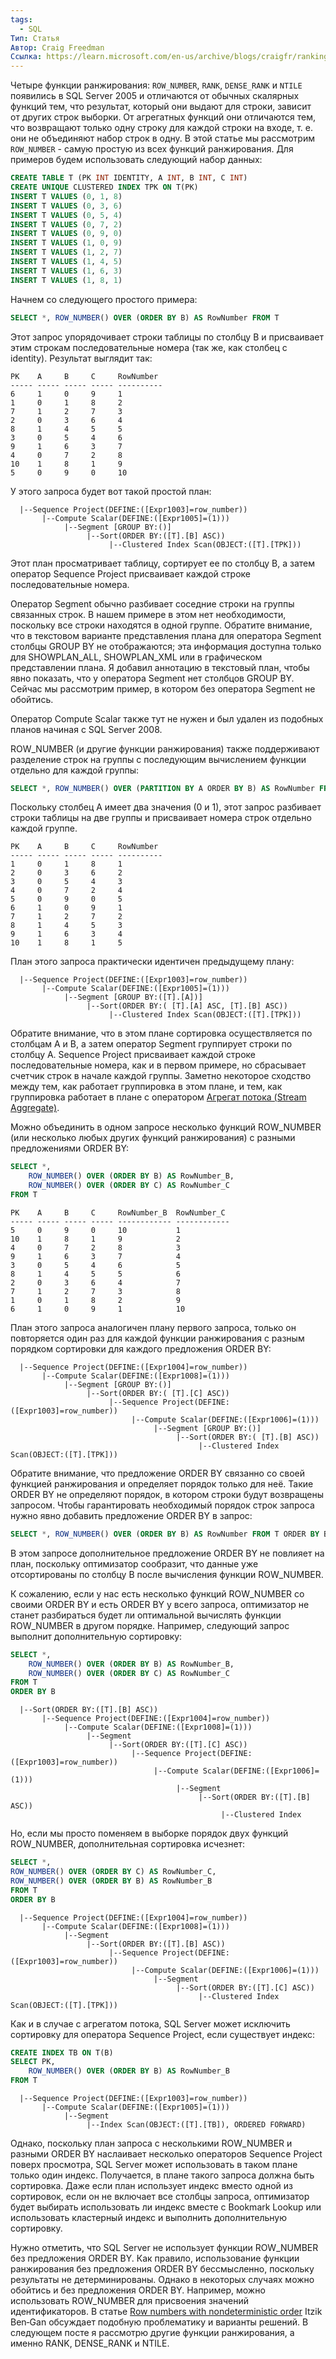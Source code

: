 ```yaml
---
tags:
  - SQL
Тип: Статья
Автор: Craig Freedman
Ссылка: https://learn.microsoft.com/en-us/archive/blogs/craigfr/ranking-functions-row_number
---
```

Четыре функции ранжирования: `ROW_NUMBER`, `RANK`, `DENSE_RANK` и `NTILE` появились в SQL Server 2005 и отличаются от обычных скалярных функций тем, что результат, который они выдают для строки, зависит от других строк выборки. От агрегатных функций они отличаются тем, что возвращают только одну строку для каждой строки на входе, т. е. они не объединяют набор строк в одну. В этой статье мы рассмотрим `ROW_NUMBER` - самую простую из всех функций ранжирования.
Для примеров будем использовать следующий набор данных:
```sql
CREATE TABLE T (PK INT IDENTITY, A INT, B INT, C INT)
CREATE UNIQUE CLUSTERED INDEX TPK ON T(PK)
INSERT T VALUES (0, 1, 8)
INSERT T VALUES (0, 3, 6)
INSERT T VALUES (0, 5, 4)
INSERT T VALUES (0, 7, 2)
INSERT T VALUES (0, 9, 0)
INSERT T VALUES (1, 0, 9)
INSERT T VALUES (1, 2, 7)
INSERT T VALUES (1, 4, 5)
INSERT T VALUES (1, 6, 3)
INSERT T VALUES (1, 8, 1)
```
Начнем со следующего простого примера:
```sql
SELECT *, ROW_NUMBER() OVER (ORDER BY B) AS RowNumber FROM T
```
Этот запрос упорядочивает строки таблицы по столбцу B и присваивает этим строкам последовательные номера (так же, как столбец с identity). Результат выглядит так:
```
PK    A     B     C     RowNumber
----- ----- ----- ----- ----------
6     1     0     9     1
1     0     1     8     2
7     1     2     7     3
2     0     3     6     4
8     1     4     5     5
3     0     5     4     6
9     1     6     3     7
4     0     7     2     8
10    1     8     1     9
5     0     9     0     10
```

У этого запроса будет вот такой простой план:

```
  |--Sequence Project(DEFINE:([Expr1003]=row_number))
       |--Compute Scalar(DEFINE:([Expr1005]=(1)))
            |--Segment [GROUP BY:()]
                 |--Sort(ORDER BY:([T].[B] ASC))
                      |--Clustered Index Scan(OBJECT:([T].[TPK]))
```

Этот план просматривает таблицу, сортирует ее по столбцу B, а затем оператор Sequence Project присваивает каждой строке последовательные номера.

Оператор Segment обычно разбивает соседние строки на группы связанных строк. В нашем примере в этом нет необходимости, поскольку все строки находятся в одной группе. Обратите внимание, что в текстовом варианте представления плана для оператора Segment столбцы GROUP BY не отображаются; эта информация доступна только для SHOWPLAN_ALL, SHOWPLAN_XML или в графическом представлении плана. Я добавил аннотацию в текстовый план, чтобы явно показать, что у оператора Segment нет столбцов GROUP BY. Сейчас мы рассмотрим пример, в котором без оператора Segment не обойтись.

Оператор Compute Scalar также тут не нужен и был удален из подобных планов начиная с SQL Server 2008.

ROW_NUMBER (и другие функции ранжирования) также поддерживают разделение строк на группы с последующим вычислением функции отдельно для каждой группы:

```sql
SELECT *, ROW_NUMBER() OVER (PARTITION BY A ORDER BY B) AS RowNumber FROM T
```

Поскольку столбец A имеет два значения (0 и 1), этот запрос разбивает строки таблицы на две группы и присваивает номера строк отдельно каждой группе.

```
PK    A     B     C     RowNumber
----- ----- ----- ----- ----------
1     0     1     8     1
2     0     3     6     2
3     0     5     4     3
4     0     7     2     4
5     0     9     0     5
6     1     0     9     1
7     1     2     7     2
8     1     4     5     3
9     1     6     3     4
10    1     8     1     5
```

План этого запроса практически идентичен предыдущему плану:

```
  |--Sequence Project(DEFINE:([Expr1003]=row_number))
       |--Compute Scalar(DEFINE:([Expr1005]=(1)))
            |--Segment [GROUP BY:([T].[A])]
                 |--Sort(ORDER BY:( [T].[A] ASC, [T].[B] ASC))
                      |--Clustered Index Scan(OBJECT:([T].[TPK]))
```

Обратите внимание, что в этом плане сортировка осуществляется по столбцам A и B, а затем оператор Segment группирует строки по столбцу A. Sequence Project присваивает каждой строке последовательные номера, как и в первом примере, но сбрасывает счетчик строк в начале каждой группы. Заметно некоторое сходство между тем, как работает группировка в этом плане, и тем, как группировка работает в плане с оператором [Агрегат потока (Stream Aggregate)](https://mssqlforever.blogspot.com/2024/02/stream-aggregate.html).

Можно объединить в одном запросе несколько функций ROW_NUMBER (или несколько любых других функций ранжирования) с разными предложениями ORDER BY:
```sql
SELECT *,
	ROW_NUMBER() OVER (ORDER BY B) AS RowNumber_B,
	ROW_NUMBER() OVER (ORDER BY C) AS RowNumber_C
FROM T
```

```
PK    A     B     C     RowNumber_B  RowNumber_C
----- ----- ----- ----- ------------ ------------
5     0     9     0     10           1
10    1     8     1     9            2
4     0     7     2     8            3
9     1     6     3     7            4
3     0     5     4     6            5
8     1     4     5     5            6
2     0     3     6     4            7
7     1     2     7     3            8
1     0     1     8     2            9
6     1     0     9     1            10
```
План этого запроса аналогичен плану первого запроса, только он повторяется один раз для каждой функции ранжирования с разным порядком сортировки для каждого предложения ORDER BY:
```
  |--Sequence Project(DEFINE:([Expr1004]=row_number))
       |--Compute Scalar(DEFINE:([Expr1008]=(1)))
            |--Segment [GROUP BY:()]
                 |--Sort(ORDER BY:( [T].[C] ASC))
                      |--Sequence Project(DEFINE:([Expr1003]=row_number))
                           |--Compute Scalar(DEFINE:([Expr1006]=(1)))
                                |--Segment [GROUP BY:()]
                                     |--Sort(ORDER BY:( [T].[B] ASC))
                                          |--Clustered Index Scan(OBJECT:([T].[TPK]))
```
Обратите внимание, что предложение ORDER BY связанно со своей функцией ранжирования и определяет порядок только для неё. Такие ORDER BY не определяют порядок, в котором строки будут возвращены запросом. Чтобы гарантировать необходимый порядок строк запроса нужно явно добавить предложение ORDER BY в запрос:
```sql
SELECT *, ROW_NUMBER() OVER (ORDER BY B) AS RowNumber FROM T ORDER BY B
```
В этом запросе дополнительное предложение ORDER BY не повлияет на план, поскольку оптимизатор сообразит, что данные уже отсортированы по столбцу B после вычисления функции ROW_NUMBER.

К сожалению, если у нас есть несколько функций ROW_NUMBER со своими ORDER BY и есть ORDER BY у всего запроса, оптимизатор не станет разбираться будет ли оптимальной вычислять функции ROW_NUMBER в другом порядке. Например, следующий запрос выполнит дополнительную сортировку:

```sql
SELECT *,
	ROW_NUMBER() OVER (ORDER BY B) AS RowNumber_B,
	ROW_NUMBER() OVER (ORDER BY C) AS RowNumber_C
FROM T
ORDER BY B
```

```
  |--Sort(ORDER BY:([T].[B] ASC))
       |--Sequence Project(DEFINE:([Expr1004]=row_number))
            |--Compute Scalar(DEFINE:([Expr1008]=(1)))
                 |--Segment
                      |--Sort(ORDER BY:([T].[C] ASC))
                           |--Sequence Project(DEFINE:([Expr1003]=row_number))
                                |--Compute Scalar(DEFINE:([Expr1006]=(1)))
                                     |--Segment
                                          |--Sort(ORDER BY:([T].[B] ASC))
                                               |--Clustered Index
```

Но, если мы просто поменяем в выборке порядок двух функций ROW_NUMBER, дополнительная сортировка исчезнет:

```sql
SELECT *,
ROW_NUMBER() OVER (ORDER BY C) AS RowNumber_C,
ROW_NUMBER() OVER (ORDER BY B) AS RowNumber_B
FROM T
ORDER BY B
```

```
  |--Sequence Project(DEFINE:([Expr1004]=row_number))
       |--Compute Scalar(DEFINE:([Expr1008]=(1)))
            |--Segment
                 |--Sort(ORDER BY:([T].[B] ASC))
                      |--Sequence Project(DEFINE:([Expr1003]=row_number))
                           |--Compute Scalar(DEFINE:([Expr1006]=(1)))
                                |--Segment
                                     |--Sort(ORDER BY:([T].[C] ASC))
                                          |--Clustered Index Scan(OBJECT:([T].[TPK]))
```

Как и в случае с агрегатом потока, SQL Server может исключить сортировку для оператора Sequence Project, если существует индекс:

```sql
CREATE INDEX TB ON T(B)
SELECT PK,
	ROW_NUMBER() OVER (ORDER BY B) AS RowNumber_B
FROM T
```

```
  |--Sequence Project(DEFINE:([Expr1003]=row_number))
       |--Compute Scalar(DEFINE:([Expr1005]=(1)))
            |--Segment
                 |--Index Scan(OBJECT:([T].[TB]), ORDERED FORWARD)
```

Однако, поскольку план запроса с несколькими ROW_NUMBER и разными ORDER BY наслаивает несколько операторов Sequence Project поверх просмотра, SQL Server может использовать в таком плане только один индекс. Получается, в плане такого запроса должна быть сортировка. Даже если план использует индекс вместо одной из сортировок, если он не включает все столбцы запроса, оптимизатор будет выбирать использовать ли индекс вместе с Bookmark Lookup или использовать кластерный индекс и выполнить дополнительную сортировку.

Нужно отметить, что SQL Server не использует функции ROW_NUMBER без предложения ORDER BY. Как правило, использование функции ранжирования без предложения ORDER BY бессмысленно, поскольку результаты не детерминированы. Однако в некоторых случаях можно обойтись и без предложения ORDER BY. Например, можно использовать ROW_NUMBER для присвоения значений идентификаторов. В статье [Row numbers with nondeterministic order](https://sqlperformance.com/2019/11/t-sql-queries/row-numbers-with-nondeterministic-order) Itzik Ben‑Gan обсуждает подобную проблематику и варианты решений.
В следующем посте я рассмотрю другие функции ранжирования, а именно RANK, DENSE_RANK и NTILE.